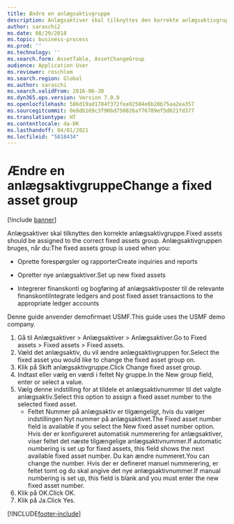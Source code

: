 ```yaml
---
title: Ændre en anlægsaktivgruppe
description: Anlægsaktiver skal tilknyttes den korrekte anlægsaktivgruppe.
author: saraschi2
ms.date: 08/29/2018
ms.topic: business-process
ms.prod: ''
ms.technology: ''
ms.search.form: AssetTable, AssetChangeGroup
audience: Application User
ms.reviewer: roschlom
ms.search.region: Global
ms.author: saraschi
ms.search.validFrom: 2016-06-30
ms.dyn365.ops.version: Version 7.0.0
ms.openlocfilehash: 586d19ad1704f372fea92504e6b20b75aa2ea357
ms.sourcegitcommit: 0e8db169c3f90bd750826af76709ef5d621fd377
ms.translationtype: HT
ms.contentlocale: da-DK
ms.lasthandoff: 04/01/2021
ms.locfileid: "5818434"
---
```

# <a name="change-a-fixed-asset-group"></a><span data-ttu-id="6a600-103">Ændre en anlægsaktivgruppe</span><span class="sxs-lookup"><span data-stu-id="6a600-103">Change a fixed asset group</span></span>

[!include [banner](../../includes/banner.md)]

<span data-ttu-id="6a600-104">Anlægsaktiver skal tilknyttes den korrekte anlægsaktivgruppe.</span><span class="sxs-lookup"><span data-stu-id="6a600-104">Fixed assets should be assigned to the correct fixed assets group.</span></span> <span data-ttu-id="6a600-105">Anlægsaktivgruppen bruges, når du:</span><span class="sxs-lookup"><span data-stu-id="6a600-105">The fixed assets group is used when you:</span></span>

 - <span data-ttu-id="6a600-106">Oprette forespørgsler og rapporter</span><span class="sxs-lookup"><span data-stu-id="6a600-106">Create inquiries and reports</span></span>

 - <span data-ttu-id="6a600-107">Opretter nye anlægsaktiver.</span><span class="sxs-lookup"><span data-stu-id="6a600-107">Set up new fixed assets</span></span>

 - <span data-ttu-id="6a600-108">Integrerer finanskonti og bogføring af anlægsaktivposter til de relevante finanskonti</span><span class="sxs-lookup"><span data-stu-id="6a600-108">Integrate ledgers and post fixed asset transactions to the appropriate ledger accounts</span></span>

<span data-ttu-id="6a600-109">Denne guide anvender demofirmaet USMF.</span><span class="sxs-lookup"><span data-stu-id="6a600-109">This guide uses the USMF demo company.</span></span>

1. <span data-ttu-id="6a600-110">Gå til Anlægsaktiver > Anlægsaktiver > Anlægsaktiver.</span><span class="sxs-lookup"><span data-stu-id="6a600-110">Go to Fixed assets > Fixed assets > Fixed assets.</span></span>
2. <span data-ttu-id="6a600-111">Væld det anlægsaktiv, du vil ændre anlægsaktivgruppen for.</span><span class="sxs-lookup"><span data-stu-id="6a600-111">Select the fixed asset you would like to change the fixed asset group on.</span></span>
3. <span data-ttu-id="6a600-112">Klik på Skift anlægsaktivgruppe.</span><span class="sxs-lookup"><span data-stu-id="6a600-112">Click Change fixed asset group.</span></span>
4. <span data-ttu-id="6a600-113">Indtast eller vælg en værdi i feltet Ny gruppe.</span><span class="sxs-lookup"><span data-stu-id="6a600-113">In the New group field, enter or select a value.</span></span>
5. <span data-ttu-id="6a600-114">Vælg denne indstilling for at tildele et anlægsaktivnummer til det valgte anlægsaktiv.</span><span class="sxs-lookup"><span data-stu-id="6a600-114">Select this option to assign a fixed asset number to the selected fixed asset.</span></span>
    * <span data-ttu-id="6a600-115">Feltet Nummer på anlægsaktiv er tilgængeligt, hvis du vælger indstillingen Nyt nummer på anlægsaktivet.</span><span class="sxs-lookup"><span data-stu-id="6a600-115">The Fixed asset number field is available if you select the New fixed asset number option.</span></span>   <span data-ttu-id="6a600-116">Hvis der er konfigureret automatisk nummerering for anlægsaktiver, viser feltet det næste tilgængelige anlægsaktivnummer.</span><span class="sxs-lookup"><span data-stu-id="6a600-116">If automatic numbering is set up for fixed assets, this field shows the next available fixed asset number.</span></span> <span data-ttu-id="6a600-117">Du kan ændre nummeret.</span><span class="sxs-lookup"><span data-stu-id="6a600-117">You can change the number.</span></span>   <span data-ttu-id="6a600-118">Hvis der er defineret manuel nummerering, er feltet tomt og du skal angive det nye anlægsaktivnummer.</span><span class="sxs-lookup"><span data-stu-id="6a600-118">If manual numbering is set up, this field is blank and you must enter the new fixed asset number.</span></span>     
6. <span data-ttu-id="6a600-119">Klik på OK.</span><span class="sxs-lookup"><span data-stu-id="6a600-119">Click OK.</span></span>
7. <span data-ttu-id="6a600-120">Klik på Ja.</span><span class="sxs-lookup"><span data-stu-id="6a600-120">Click Yes.</span></span>



[!INCLUDE[footer-include](../../../includes/footer-banner.md)]